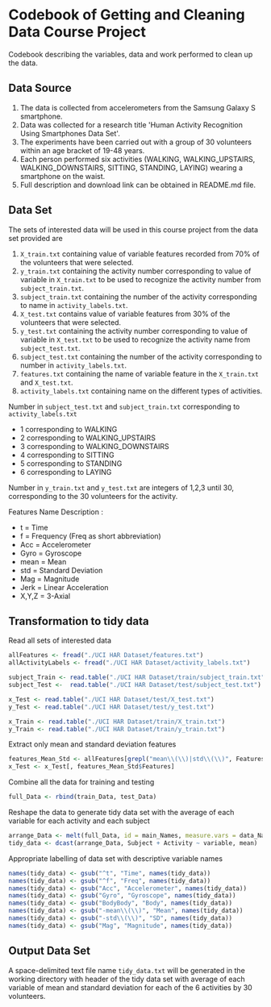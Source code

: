 # Codebook of Getting and Cleaning Data Course Project

Codebook describing the variables, data and work performed to clean up the data.

## Data Source

1. The data is collected from accelerometers from the Samsung Galaxy S smartphone. 
2. Data was collected for a research title 'Human Activity Recognition Using Smartphones Data Set'.
3. The experiments have been carried out with a group of 30 volunteers within an age bracket of 19-48 years.
4. Each person performed six activities (WALKING, WALKING_UPSTAIRS, WALKING_DOWNSTAIRS, SITTING, STANDING, LAYING) wearing a smartphone on the waist.
4. Full description and download link can be obtained in README.md file.

## Data Set 

The sets of interested data will be used in this course project from the data set provided are

1. `X_train.txt` containing value of variable features recorded from 70% of the volunteers that were selected.
2. `y_train.txt` containing the activity number corresponding to value of variable in `X_train.txt` 
   to be used to recognize the activity number from `subject_train.txt`.
3. `subject_train.txt` containing the number of the activity corresponding to name in `activity_labels.txt`.
4. `X_test.txt` contains value of variable features from 30% of the volunteers that were selected.
5. `y_test.txt` containing the activity number corresponding to value of variable in `X_test.txt` 
   to be used to recognize the activity name from `subject_test.txt`.
6. `subject_test.txt` containing the number of the activity corresponding to number in `activity_labels.txt`.
7. `features.txt` containing the name of variable feature in the `X_train.txt` and `X_test.txt`.
8. `activity_labels.txt` containing name on the different types of activities.

Number in `subject_test.txt` and `subject_train.txt` corresponding to `activity_labels.txt`
- 1 corresponding to WALKING
- 2 corresponding to WALKING_UPSTAIRS
- 3 corresponding to WALKING_DOWNSTAIRS
- 4 corresponding to SITTING
- 5 corresponding to STANDING
- 6 corresponding to LAYING

Number in `y_train.txt` and `y_test.txt` are integers of 1,2,3 until 30, corresponding to the 30 volunteers for the activity.

Features Name Description :
- t     = Time
- f     = Frequency (Freq as short abbreviation)
- Acc   = Accelerometer
- Gyro  = Gyroscope 
- mean = Mean
- std  = Standard Deviation
- Mag   = Magnitude
- Jerk  = Linear Acceleration
- X,Y,Z = 3-Axial

## Transformation to tidy data

Read all sets of interested data

```r
allFeatures <- fread("./UCI HAR Dataset/features.txt")
allActivityLabels <- fread("./UCI HAR Dataset/activity_labels.txt")

subject_Train <- read.table("./UCI HAR Dataset/train/subject_train.txt")
subject_Test <-  read.table("./UCI HAR Dataset/test/subject_test.txt")

x_Test <- read.table("./UCI HAR Dataset/test/X_test.txt")
y_Test <- read.table("./UCI HAR Dataset/test/y_test.txt")

x_Train <- read.table("./UCI HAR Dataset/train/X_train.txt")
y_Train <- read.table("./UCI HAR Dataset/train/y_train.txt")
```

Extract only mean and standard deviation features
 
```r
features_Mean_Std <- allFeatures[grepl("mean\\(\\)|std\\(\\)", Features)]
x_Test <- x_Test[, features_Mean_Std$Features]
```

Combine all the data for training and testing
```r
full_Data <- rbind(train_Data, test_Data)
```

Reshape the data to generate tidy data set with the average of each variable for each activity and each subject
```r
arrange_Data <- melt(full_Data, id = main_Names, measure.vars = data_Names)
tidy_data <- dcast(arrange_Data, Subject + Activity ~ variable, mean)
```

Appropriate labelling of data set with descriptive variable names
```r
names(tidy_data) <- gsub("^t", "Time", names(tidy_data))
names(tidy_data) <- gsub("^f", "Freq", names(tidy_data))
names(tidy_data) <- gsub("Acc", "Accelerometer", names(tidy_data))
names(tidy_data) <- gsub("Gyro", "Gyroscope", names(tidy_data))
names(tidy_data) <- gsub("BodyBody", "Body", names(tidy_data))
names(tidy_data) <- gsub("-mean\\(\\)", "Mean", names(tidy_data))
names(tidy_data) <- gsub("-std\\(\\)", "SD", names(tidy_data))
names(tidy_data) <- gsub("Mag", "Magnitude", names(tidy_data))
```

## Output Data Set

A space-delimited text file name `tidy_data.txt` will be generated in the working directory
with header of the tidy data set with average of each variable of mean and standard deviation
for each of the 6 activities by 30 volunteers.